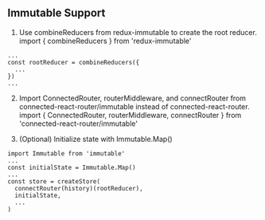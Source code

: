 

## Immutable Support
1. Use combineReducers from redux-immutable to create the root reducer.
import { combineReducers } from 'redux-immutable'
```
...
const rootReducer = combineReducers({
  ...
})
...
```

2. Import ConnectedRouter, routerMiddleware, and connectRouter from connected-react-router/immutable instead of connected-react-router.
import { ConnectedRouter, routerMiddleware, connectRouter } from 'connected-react-router/immutable'

3. (Optional) Initialize state with Immutable.Map()
```
import Immutable from 'immutable'
...
const initialState = Immutable.Map()
...
const store = createStore(
  connectRouter(history)(rootReducer),
  initialState,
  ...
)
```
